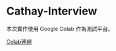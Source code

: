 # Cathay-Interview
本次實作使用 Google Colab 作為測試平台。

[Colab連結](https://colab.research.google.com/drive/1UrttEwBc5GSvXToWG3qNSX7JC8UQOaKX?usp=sharing)
